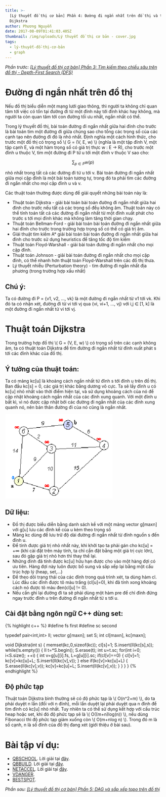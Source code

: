 ```yaml
---
title: >-
  [Lý thuyết đồ thị cơ bản] Phần 4: Đường đi ngắn nhất trên đồ thị và thuật toán
  Dijkstra
author: Phương Nguyễn
date: 2017-08-09T01:41:03.405Z
thumbnail: /img/uploads/Lý thuyết đồ thị cơ bản - cover.jpg
tags:
  - lý-thuyết-đồ-thị-cơ-bản
  - graph
---
```

*Phần trước: [\[Lý thuyết đồ thị cơ bản\] Phần 3: Tìm kiếm theo chiều sâu trên đồ thị - Depth-First Search \(DFS\)](http://cowboycoder.tech/article/ly-thuyet-do-thi-co-ban-phan-3-tim-kiem-theo-chieu-sau-tren-do-thi-depth-first-search-dfs)*

# Đường đi ngắn nhất trên đồ thị

Nếu đồ thị biểu diễn một mạng lưới giao thông, thì người ta không chỉ quan tâm tới việc có tồn tại đường đi từ một đỉnh này tới đỉnh khác hay không, mà người ta còn quan tâm tới con đường tối ưu nhất, ngắn nhất có thể. 

Trong lý thuyết đồ thị, bài toán đường đi ngắn nhất giữa hai đỉnh cho trước là bài toán tìm một đường đi giữa chúng sao cho tổng các trọng số của các cạnh tạo nên đường đi đó là nhỏ nhất. Định nghĩa một cách hình thức, cho trước một đồ thị có trọng số \\( G = (V, E, w) \\) (nghĩa là một tập đỉnh V, một tập cạnh E, và một hàm trọng số có giá trị thực w : E → R), cho trước một đỉnh u thuộc V, tìm một đường đi P từ u tới một đỉnh v thuộc V sao cho:

$$ \sum_{p \in P}w(p) $$

nhỏ nhất trong tất cả các đường đi từ u tới v. Bài toán đường đi ngắn nhất giữa mọi cặp đỉnh là một bài toán tương tự, trong đó ta phải tìm các đường đi ngắn nhất cho mọi cặp đỉnh u và v.

Các thuật toán thường được dùng để giải quyết những bài toán này là:
* Thuật toán Dijkstra - giải bài toán bài toán đường đi ngắn nhất giữa hai đỉnh cho trước nếu tất cả các trọng số đều không âm. Thuật toán này có thể tính toán tất cả các đường đi ngắn nhất từ một đỉnh xuất phát cho trước s tới mọi đỉnh khác mà không làm tăng thời gian chạy.
* Thuật toán Bellman-Ford - giải bài toán bài toán đường đi ngắn nhất giữa hai đỉnh cho trước trong trường hợp trọng số có thể có giá trị âm.
* Giải thuật tìm kiếm A* giải bài toán  bài toán đường đi ngắn nhất giữa hai đỉnh cho trước sử dụng heuristics để tăng tốc độ tìm kiếm
* Thuật toán Floyd-Warshall - giải bài toán đường đi ngắn nhất cho mọi cặp đỉnh.
* Thuật toán Johnson - giải bài toán đường đi ngắn nhất cho mọi cặp đỉnh, có thể nhanh hơn thuật toán Floyd-Warshall trên các đồ thị thưa.
* Lý thuyết nhiễu (Perturbation theory) - tìm đường đi ngắn nhất địa phương (trong trường hợp xấu nhất)

## Chú ý:

Ta có đường đi P = {v1, v2, …, vk} là một đường đi ngắn nhất từ v1 tới vk. Khi đó ta có nhận xét, đường đi từ vi tới vj qua {vi, vi+1, …, vj} với i,j ∈ \[1, k\] là một đường đi ngắn nhất từ vi tới vj.

# Thuật toán Dijkstra

Trong trường hợp đồ thị \\( G = (V, E, w) \\) có trọng số trên các cạnh không âm, ta có thuật toán Dijkstra để tìm đường đi ngắn nhất từ đỉnh xuất phát s tới các đỉnh khác của đồ thị.

## Ý tưởng của thuật toán:

Ta có mảng kc\[u\] là khoảng cách ngắn nhất từ đỉnh s tới đỉnh u trên đồ thị. Ban đầu kc\[s\] = 0, các giá trị khác bằng dương vô cực. Ta sẽ lấy đỉnh u có kc\[u\] nhỏ nhất vào thời điểm hiện tại, và sử dụng khoảng cách của nó để cập nhật khoảng cách ngắn nhất của các đỉnh xung quanh. Với một đỉnh u bất kì, vì nó được cập nhật bởi các đường đi ngắn nhất của các đỉnh xung quanh nó, nên bản thân đường đi của nó cũng là ngắn nhất.

![undefined](/img/uploads/ly-thuyet-do-thi-co-ban-4-1.gif)

## Dữ liệu:
* Đồ thị được biểu diễn bằng danh sách kề với một mảng vector g\[maxn\] với g\[u\] lưu các đỉnh kề của u kèm theo trọng số
* Mảng kc dùng để lưu trữ độ dài đường đi ngắn nhất từ đỉnh nguồn s đến đỉnh u. 
* Để tính được giá trị nhỏ nhất này, khi khởi tạo ta phải gán cho kc\[u\] = +∞ (khi cài đặt trên máy tính, ta chỉ cần đặt bằng một giá trị cực lớn), sau đó gặp giá trị nhỏ hơn thì thay thế lại.
* Những đỉnh đã tính được kc\[u\] hữu hạn được cho vào một hàng đợi có ưu tiên. Hàng đợi này luôn được bổ sung và sắp xếp lại bằng một cấu trúc hợp lý (heap, set,…)
* Để theo dõi trạng thái của các đỉnh trong quá trình xét, ta dùng hàm cl. Lúc đầu các đỉnh được tô màu trắng (cl\[u\]=0), khi đã tính xong khoảng cách nó được tô màu đen(cl\[u\] != 0).
* Nếu cần ghi lại đường đi ta sẽ phải dùng một hàm pre để chỉ đỉnh đứng ngay trước đỉnh u trên đường đi ngắn nhất từ s tới u.

## Cài đặt bằng ngôn ngữ C++ dùng set:

{% highlight c++ %}
#define fs first
#define sc second

typedef pair<int,int> II;
vector<II> g[maxn];
set<II> S;
int cl[maxn], kc[maxn];

void Dijkstra(int s) 
{
	memset(kc,0,sizeof(kc));
	cl[s]=1;
	S.insert(II(kc[s],s));
	while(!s.empty())
	{
		II t=*S.begin();
		S.erase(t);
		int u=t.sc;
		for(int i=0; i<S.size(); ++i)
		{
			int v=g[u][i].fs, L=g[u][i].sc;
			if(cl[v]==0)
			{
				cl[v]=1;
				kc[v]=kc[u]+L;
				S.insert(II(kc[v],v));
			} else if(kc[v]>kc[u]+L)
			{
				S.erase(II(kc[v],v));
				kc[v]=kc[u]+L;
				S.insert(II(kc[v],v));
			}
		}
	}
}
{% endhighlight %}

## Độ phức tạp
Thuật toán Dijkstra bình thường sẽ có độ phức tạp là \\( O(n^2+m) \\), do ta phải duyệt n lần (đối với n đỉnh), mỗi lần duyệt lại phải duyệt qua n đỉnh để tìm đỉnh có kc[u] nhỏ nhất. Tuy nhiên ta có thể sử dụng kết hợp với cấu trúc heap hoặc set, khi đó độ phức tạp sẽ là \\( O((m+n)log(n)) \\), nếu dùng Fibonacci thì độ phức tạp giảm xuống còn \\( O(m+nlog n) \\). Trong đó m là số cạnh, n là số đỉnh của đồ thị đang xét (giới thiệu ở bài sau).

# Bài tập ví dụ:

* [QBSCHOOL](http://vn.spoj.com/problems/QBSCHOOL/). Lời giải tại [đây](http://cowboycoder.tech/spoj/spoj-qbschool-den-truong).
* [QBBUILD](http://vn.spoj.com/problems/QBBUILD/). Lời giải tại [đây](http://cowboycoder.tech/spoj/spoj-qbbuild-xay-dung-duong).
* [NETACCEL](http://vn.spoj.com/problems/NETACCEL/). Lời giải tại [đây](http://cowboycoder.tech/spoj/spoj-netaccel-tang-toc-mang-may-tinh).
* [VDANGER](http://vn.spoj.com/problems/VDANGER/).
* [BESTSPOT](http://vn.spoj.com/problems/BESTSPOT/).

*Phần sau: [\[Lý thuyết đồ thị cơ bản\] Phần 5: DAG và sắp xếp topo trên đồ thị](http://cowboycoder.tech/article/ly-thuyet-do-thi-co-ban-phan-5-dag-va-sap-xep-topo-tren-do-thi)*
